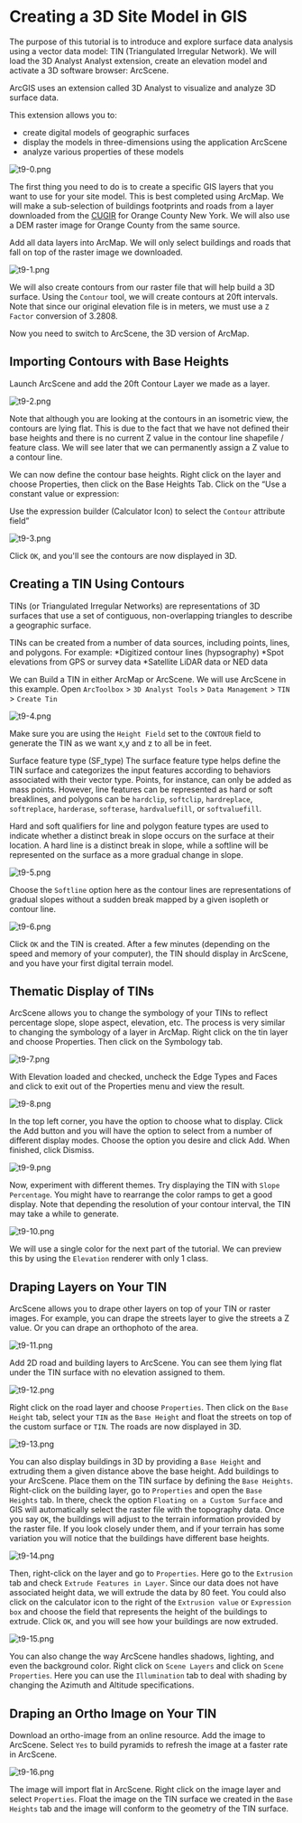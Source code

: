# Creating a 3D Site Model in GIS

The purpose of this tutorial is to introduce and explore surface data analysis using a vector data model: TIN (Triangulated Irregular Network). We will load the 3D Analyst Analyst extension, create an elevation model and activate a 3D software browser: ArcScene.

ArcGIS uses an extension called 3D Analyst to visualize and analyze 3D surface data.

This extension allows you to:
  * create digital models of geographic surfaces
  * display the models in three-dimensions using the application ArcScene
  * analyze various properties of these models

![t9-0.png](https://github.com/jai2125/gis_tutorials/blob/master/Images/Tutorial_09/t9-0.png)

The first thing you need to do is to create a specific GIS layers that you want to use for your site model. This is best completed using ArcMap. We will make a sub-selection of buildings footprints and roads from a layer downloaded from the [CUGIR](cugir.mannlib.cornel.edu) for Orange County New York. We will also use a DEM raster image for Orange County from the same source.

Add all data layers into ArcMap. We will only select buildings and roads that fall on top of the raster image we downloaded.

![t9-1.png](https://github.com/jai2125/gis_tutorials/blob/master/Images/Tutorial_09/t9-1.png)

We will also create contours from our raster file that will help build a 3D surface. Using the `Contour` tool, we will create contours at 20ft intervals. Note that since our original elevation file is in meters, we must use a `Z Factor` conversion of 3.2808.

Now you need to switch to ArcScene, the 3D version of ArcMap.

## Importing Contours with Base Heights

Launch ArcScene and add the 20ft Contour Layer we made as a layer.

![t9-2.png](https://github.com/jai2125/gis_tutorials/blob/master/Images/Tutorial_09/t9-2.png)

Note that although you are looking at the contours in an isometric view, the contours are lying flat. This is due to the fact that we have not defined their base heights and there is no current Z value in the contour line shapefile / feature class. We will see later that we can permanently assign a Z value to a contour line.

We can now define the contour base heights. Right click on the layer and choose Properties, then click on the Base Heights Tab. Click on the “Use a constant value or expression:

Use the expression builder (Calculator Icon) to select the `Contour` attribute field”

![t9-3.png](https://github.com/jai2125/gis_tutorials/blob/master/Images/Tutorial_09/t9-3.png)

Click `OK`, and you'll see the contours are now displayed in 3D.

## Creating a TIN Using Contours

TINs (or Triangulated Irregular Networks) are representations of 3D surfaces that use a set of contiguous, non-overlapping triangles to describe a geographic surface.

TINs can be created from a number of data sources, including points, lines, and polygons. For example:
  *Digitized contour lines (hypsography)
  *Spot elevations from GPS or survey data
  *Satellite LiDAR data or NED data

We can Build a TIN in either ArcMap or ArcScene. We will use ArcScene in this example. Open `ArcToolbox` > `3D Analyst Tools` > `Data Management` > `TIN` > `Create Tin`

![t9-4.png](https://github.com/jai2125/gis_tutorials/blob/master/Images/Tutorial_09/t9-4.png)

Make sure you are using the `Height Field` set to the `CONTOUR` field to generate the TIN as we want x,y and z to all be in feet.

Surface feature type (SF_type) The surface feature type helps define the TIN surface and categorizes the input features according to behaviors associated with their vector type. Points, for instance, can only be added as mass points. However, line features can be represented as hard or soft breaklines, and polygons can be `hardclip`, `softclip`, `hardreplace`, `softreplace`, `harderase`, `softerase`, `hardvaluefill`, or `softvaluefill`.

Hard and soft qualifiers for line and polygon feature types are used to indicate whether a distinct break in slope occurs on the surface at their location. A hard line is a distinct break in slope, while a softline will be represented on the surface as a more gradual change in slope.

![t9-5.png](https://github.com/jai2125/gis_tutorials/blob/master/Images/Tutorial_09/t9-5.png)

Choose the `Softline` option here as the contour lines are representations of gradual slopes without a sudden break mapped by a given isopleth or contour line.

![t9-6.png](https://github.com/jai2125/gis_tutorials/blob/master/Images/Tutorial_09/t9-6.png)

Click `OK` and the TIN is created. After a few minutes (depending on the speed and memory of your computer), the TIN should display in ArcScene, and you have your first digital terrain model.

## Thematic Display of TINs

ArcScene allows you to change the symbology of your TINs to reflect percentage slope, slope aspect, elevation, etc. The process is very similar to changing the symbology of a layer in ArcMap. Right click on the tin layer and choose Properties. Then click on the Symbology tab.

![t9-7.png](https://github.com/jai2125/gis_tutorials/blob/master/Images/Tutorial_09/t9-7.png)

With Elevation loaded and checked, uncheck the Edge Types and Faces and click to exit out of the Properties menu and view the result.

![t9-8.png](https://github.com/jai2125/gis_tutorials/blob/master/Images/Tutorial_09/t9-8.png)

In the top left corner, you have the option to choose what to display. Click the Add button and you will have the option to select from a number of different display modes. Choose the option you desire and click Add. When finished, click Dismiss.

![t9-9.png](https://github.com/jai2125/gis_tutorials/blob/master/Images/Tutorial_09/t9-9.png)

Now, experiment with different themes. Try displaying the TIN with `Slope Percentage`. You might have to rearrange the color ramps to get a good display. Note that depending the resolution of your contour interval, the TIN may take a while to generate.

![t9-10.png](https://github.com/jai2125/gis_tutorials/blob/master/Images/Tutorial_09/t9-10.png)

We will use a single color for the next part of the tutorial. We can preview this by using the `Elevation` renderer with only 1 class.

## Draping Layers on Your TIN

ArcScene allows you to drape other layers on top of your TIN or raster images. For example, you can drape the streets layer to give the streets a Z value. Or you can drape an orthophoto of the area.

![t9-11.png](https://github.com/jai2125/gis_tutorials/blob/master/Images/Tutorial_09/t9-11.png)

Add 2D road and building layers to ArcScene. You can see them lying flat under the TIN surface with no elevation assigned to them.

![t9-12.png](https://github.com/jai2125/gis_tutorials/blob/master/Images/Tutorial_09/t9-12.png)

Right click on the road layer and choose `Properties`. Then click on the `Base Height` tab, select your `TIN` as the `Base Height` and float the streets on top of the custom surface or `TIN`. The roads are now displayed in 3D.

![t9-13.png](https://github.com/jai2125/gis_tutorials/blob/master/Images/Tutorial_09/t9-13.png)

You can also display buildings in 3D by providing a `Base Height` and extruding them a given distance above the base height. Add buildings to your ArcScene. Place them on the TIN surface by defining the `Base Heights`. Right-click on the building layer, go to `Properties` and open the `Base Heights` tab. In there, check the option `Floating on a Custom Surface` and GIS will automatically select the raster file with the topography data. Once you say `OK`, the buildings will adjust to the terrain information provided by the raster file. If you look closely under them, and if your terrain has some variation you will notice that the buildings have different base heights.

![t9-14.png](https://github.com/jai2125/gis_tutorials/blob/master/Images/Tutorial_09/t9-14.png)

Then, right-click on the layer and go to `Properties`. Here go to the `Extrusion` tab and check `Extrude Features in Layer`. Since our data does not have associated height data, we will extrude the data by 80 feet. You could also click on the calculator icon to the right of the `Extrusion value` or `Expression box` and choose the field that represents the height of the buildings to extrude. Click `OK`, and you will see how your buildings are now extruded.

![t9-15.png](https://github.com/jai2125/gis_tutorials/blob/master/Images/Tutorial_09/t9-15.png)

You can also change the way ArcScene handles shadows, lighting, and even the background color. Right click on `Scene Layers` and click on `Scene Properties`. Here you can use the `Illumination` tab to deal with shading by changing the Azimuth and Altitude specifications.

## Draping an Ortho Image on Your TIN

Download an ortho-image from an online resource. Add the image to ArcScene. Select `Yes` to build pyramids to refresh the image at a faster rate in ArcScene.

![t9-16.png](https://github.com/jai2125/gis_tutorials/blob/master/Images/Tutorial_09/t9-16.png)

The image will import flat in ArcScene. Right click on the image layer and select `Properties`. Float the image on the TIN surface we created in the `Base Heights` tab and the image will conform to the geometry of the TIN surface.

